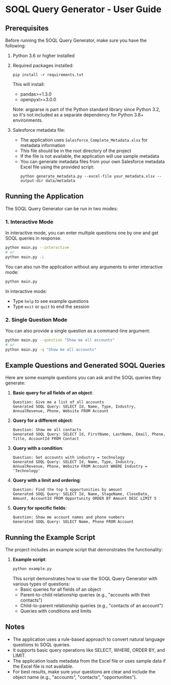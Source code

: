 # SOQL Query Generator - User Guide

## Prerequisites

Before running the SOQL Query Generator, make sure you have the following:

1. Python 3.6 or higher installed
2. Required packages installed:
   ```
   pip install -r requirements.txt
   ```
   This will install:
   - pandas>=1.3.0
   - openpyxl>=3.0.0

   Note: argparse is part of the Python standard library since Python 3.2,
   so it's not included as a separate dependency for Python 3.8+ environments.

3. Salesforce metadata file:
   - The application uses `Salesforce_Complete_Metadata.xlsx` for metadata information
   - This file should be in the root directory of the project
   - If the file is not available, the application will use sample metadata
   - You can generate metadata files from your own Salesforce metadata Excel file using the provided script:
     ```
     python generate_metadata.py --excel-file your_metadata.xlsx --output-dir data/metadata
     ```

## Running the Application

The SOQL Query Generator can be run in two modes:

### 1. Interactive Mode

In interactive mode, you can enter multiple questions one by one and get SOQL queries in response.

```bash
python main.py --interactive
# or
python main.py -i
```

You can also run the application without any arguments to enter interactive mode:

```bash
python main.py
```

In interactive mode:
- Type `help` to see example questions
- Type `exit` or `quit` to end the session

### 2. Single Question Mode

You can also provide a single question as a command-line argument:

```bash
python main.py --question "Show me all accounts"
# or
python main.py -q "Show me all accounts"
```

## Example Questions and Generated SOQL Queries

Here are some example questions you can ask and the SOQL queries they generate:

1. **Basic query for all fields of an object**:
   ```
   Question: Give me a list of all accounts
   Generated SOQL Query: SELECT Id, Name, Type, Industry, AnnualRevenue, Phone, Website FROM Account
   ```

2. **Query for a different object**:
   ```
   Question: Show me all contacts
   Generated SOQL Query: SELECT Id, FirstName, LastName, Email, Phone, Title, AccountId FROM Contact
   ```

3. **Query with a condition**:
   ```
   Question: Get accounts with industry = technology
   Generated SOQL Query: SELECT Id, Name, Type, Industry, AnnualRevenue, Phone, Website FROM Account WHERE Industry = 'Technology'
   ```

4. **Query with a limit and ordering**:
   ```
   Question: Find the top 5 opportunities by amount
   Generated SOQL Query: SELECT Id, Name, StageName, CloseDate, Amount, AccountId FROM Opportunity ORDER BY Amount DESC LIMIT 5
   ```

5. **Query for specific fields**:
   ```
   Question: Show me account names and phone numbers
   Generated SOQL Query: SELECT Name, Phone FROM Account
   ```

## Running the Example Script

The project includes an example script that demonstrates the functionality:

1. **Example script**:
   ```bash
   python example.py
   ```
   This script demonstrates how to use the SOQL Query Generator with various types of questions:
   - Basic queries for all fields of an object
   - Parent-to-child relationship queries (e.g., "accounts with their contacts")
   - Child-to-parent relationship queries (e.g., "contacts of an account")
   - Queries with conditions and limits

## Notes

- The application uses a rule-based approach to convert natural language questions to SOQL queries.
- It supports basic query operations like SELECT, WHERE, ORDER BY, and LIMIT.
- The application loads metadata from the Excel file or uses sample data if the Excel file is not available.
- For best results, make sure your questions are clear and include the object name (e.g., "accounts", "contacts", "opportunities").
